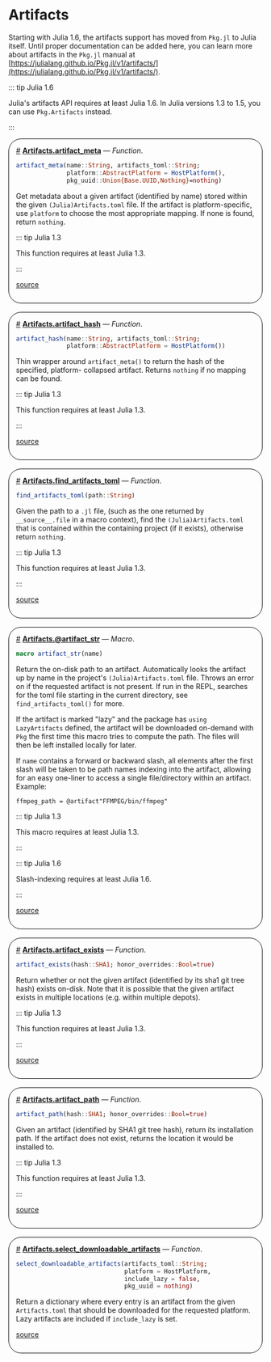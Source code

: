 


# Artifacts



Starting with Julia 1.6, the artifacts support has moved from `Pkg.jl` to Julia itself. Until proper documentation can be added here, you can learn more about artifacts in the `Pkg.jl` manual at [https://julialang.github.io/Pkg.jl/v1/artifacts/](https://julialang.github.io/Pkg.jl/v1/artifacts/).

::: tip Julia 1.6

Julia&#39;s artifacts API requires at least Julia 1.6. In Julia versions 1.3 to 1.5, you can use `Pkg.Artifacts` instead.

:::
<div style='border-width:1px; border-style:solid; border-color:black; padding: 1em; border-radius: 25px;'>
<a id='Artifacts.artifact_meta' href='#Artifacts.artifact_meta'>#</a>&nbsp;<b><u>Artifacts.artifact_meta</u></b> &mdash; <i>Function</i>.




```julia
artifact_meta(name::String, artifacts_toml::String;
              platform::AbstractPlatform = HostPlatform(),
              pkg_uuid::Union{Base.UUID,Nothing}=nothing)
```


Get metadata about a given artifact (identified by name) stored within the given `(Julia)Artifacts.toml` file.  If the artifact is platform-specific, use `platform` to choose the most appropriate mapping.  If none is found, return `nothing`.

::: tip Julia 1.3

This function requires at least Julia 1.3.

:::


[source](https://github.com/JuliaLang/julia/blob/d0ea96fb3beee191e4f46c76ae048c5a0ef4a3a8/stdlib/Artifacts/src/Artifacts.jl#L372-L383)

</div>
<br>
<div style='border-width:1px; border-style:solid; border-color:black; padding: 1em; border-radius: 25px;'>
<a id='Artifacts.artifact_hash' href='#Artifacts.artifact_hash'>#</a>&nbsp;<b><u>Artifacts.artifact_hash</u></b> &mdash; <i>Function</i>.




```julia
artifact_hash(name::String, artifacts_toml::String;
              platform::AbstractPlatform = HostPlatform())
```


Thin wrapper around `artifact_meta()` to return the hash of the specified, platform- collapsed artifact.  Returns `nothing` if no mapping can be found.

::: tip Julia 1.3

This function requires at least Julia 1.3.

:::


[source](https://github.com/JuliaLang/julia/blob/d0ea96fb3beee191e4f46c76ae048c5a0ef4a3a8/stdlib/Artifacts/src/Artifacts.jl#L430-L439)

</div>
<br>
<div style='border-width:1px; border-style:solid; border-color:black; padding: 1em; border-radius: 25px;'>
<a id='Artifacts.find_artifacts_toml' href='#Artifacts.find_artifacts_toml'>#</a>&nbsp;<b><u>Artifacts.find_artifacts_toml</u></b> &mdash; <i>Function</i>.




```julia
find_artifacts_toml(path::String)
```


Given the path to a `.jl` file, (such as the one returned by `__source__.file` in a macro context), find the `(Julia)Artifacts.toml` that is contained within the containing project (if it exists), otherwise return `nothing`.

::: tip Julia 1.3

This function requires at least Julia 1.3.

:::


[source](https://github.com/JuliaLang/julia/blob/d0ea96fb3beee191e4f46c76ae048c5a0ef4a3a8/stdlib/Artifacts/src/Artifacts.jl#L495-L504)

</div>
<br>
<div style='border-width:1px; border-style:solid; border-color:black; padding: 1em; border-radius: 25px;'>
<a id='Artifacts.@artifact_str' href='#Artifacts.@artifact_str'>#</a>&nbsp;<b><u>Artifacts.@artifact_str</u></b> &mdash; <i>Macro</i>.




```julia
macro artifact_str(name)
```


Return the on-disk path to an artifact. Automatically looks the artifact up by name in the project&#39;s `(Julia)Artifacts.toml` file. Throws an error on if the requested artifact is not present. If run in the REPL, searches for the toml file starting in the current directory, see `find_artifacts_toml()` for more.

If the artifact is marked &quot;lazy&quot; and the package has `using LazyArtifacts` defined, the artifact will be downloaded on-demand with `Pkg` the first time this macro tries to compute the path. The files will then be left installed locally for later.

If `name` contains a forward or backward slash, all elements after the first slash will be taken to be path names indexing into the artifact, allowing for an easy one-liner to access a single file/directory within an artifact.  Example:

```
ffmpeg_path = @artifact"FFMPEG/bin/ffmpeg"
```


::: tip Julia 1.3

This macro requires at least Julia 1.3.

:::

::: tip Julia 1.6

Slash-indexing requires at least Julia 1.6.

:::


[source](https://github.com/JuliaLang/julia/blob/d0ea96fb3beee191e4f46c76ae048c5a0ef4a3a8/stdlib/Artifacts/src/Artifacts.jl#L651-L675)

</div>
<br>
<div style='border-width:1px; border-style:solid; border-color:black; padding: 1em; border-radius: 25px;'>
<a id='Artifacts.artifact_exists' href='#Artifacts.artifact_exists'>#</a>&nbsp;<b><u>Artifacts.artifact_exists</u></b> &mdash; <i>Function</i>.




```julia
artifact_exists(hash::SHA1; honor_overrides::Bool=true)
```


Return whether or not the given artifact (identified by its sha1 git tree hash) exists on-disk.  Note that it is possible that the given artifact exists in multiple locations (e.g. within multiple depots).

::: tip Julia 1.3

This function requires at least Julia 1.3.

:::


[source](https://github.com/JuliaLang/julia/blob/d0ea96fb3beee191e4f46c76ae048c5a0ef4a3a8/stdlib/Artifacts/src/Artifacts.jl#L255-L264)

</div>
<br>
<div style='border-width:1px; border-style:solid; border-color:black; padding: 1em; border-radius: 25px;'>
<a id='Artifacts.artifact_path' href='#Artifacts.artifact_path'>#</a>&nbsp;<b><u>Artifacts.artifact_path</u></b> &mdash; <i>Function</i>.




```julia
artifact_path(hash::SHA1; honor_overrides::Bool=true)
```


Given an artifact (identified by SHA1 git tree hash), return its installation path.  If the artifact does not exist, returns the location it would be installed to.

::: tip Julia 1.3

This function requires at least Julia 1.3.

:::


[source](https://github.com/JuliaLang/julia/blob/d0ea96fb3beee191e4f46c76ae048c5a0ef4a3a8/stdlib/Artifacts/src/Artifacts.jl#L231-L239)

</div>
<br>
<div style='border-width:1px; border-style:solid; border-color:black; padding: 1em; border-radius: 25px;'>
<a id='Artifacts.select_downloadable_artifacts' href='#Artifacts.select_downloadable_artifacts'>#</a>&nbsp;<b><u>Artifacts.select_downloadable_artifacts</u></b> &mdash; <i>Function</i>.




```julia
select_downloadable_artifacts(artifacts_toml::String;
                              platform = HostPlatform,
                              include_lazy = false,
                              pkg_uuid = nothing)
```


Return a dictionary where every entry is an artifact from the given `Artifacts.toml` that should be downloaded for the requested platform.  Lazy artifacts are included if `include_lazy` is set.


[source](https://github.com/JuliaLang/julia/blob/d0ea96fb3beee191e4f46c76ae048c5a0ef4a3a8/stdlib/Artifacts/src/Artifacts.jl#L473-L482)

</div>
<br>
